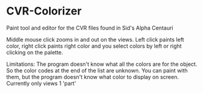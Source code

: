 CVR-Colorizer
=============

Paint tool and editor for the CVR files found in Sid's Alpha Centauri

Middle mouse click zooms in and out on the views.
Left click paints left color, right click paints right color and you select colors by left or right clicking on the palette.

Limitations:
The program doesn't know what all the colors are for the object.  So the color codes at the end of the list are unknown.  You can paint with them, but the program doesn't know what color to display on screen.
Currently only views 1 'part'
